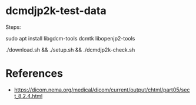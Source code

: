 # dcmdjp2k-test-data

Steps:

sudo apt install libgdcm-tools dcmtk libopenjp2-tools

./download.sh && ./setup.sh && ./dcmdjp2k-check.sh

# References

* https://dicom.nema.org/medical/dicom/current/output/chtml/part05/sect_8.2.4.html
